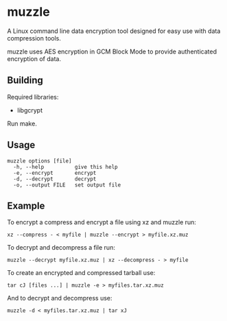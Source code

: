 # muzzle
A Linux command line data encryption tool designed for easy use with data compression tools.

muzzle uses AES encryption in GCM Block Mode to provide authenticated encryption of data.

## Building
Required libraries:
* libgcrypt

Run make.

## Usage
    muzzle options [file]
      -h, --help          give this help
      -e, --encrypt       encrypt
      -d, --decrypt       decrypt
      -o, --output FILE   set output file

## Example
To encrypt a compress and encrypt a file using xz and muzzle run:

    xz --compress - < myfile | muzzle --encrypt > myfile.xz.muz

To decrypt and decompress a file run:

    muzzle --decrypt myfile.xz.muz | xz --decompress - > myfile

To create an encrypted and compressed tarball use:

    tar cJ [files ...] | muzzle -e > myfiles.tar.xz.muz

And to decrypt and decompress use:

    muzzle -d < myfiles.tar.xz.muz | tar xJ
